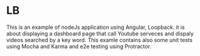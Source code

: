 # LB
This is an example of nodeJs application using Angular, Loopback. it is about displaying a dashboard page that call Youtube serveces and dispaly videos searched by a key word.
This examle contains also some unit tests using Mocha and Karma and e2e testing using Protractor.

